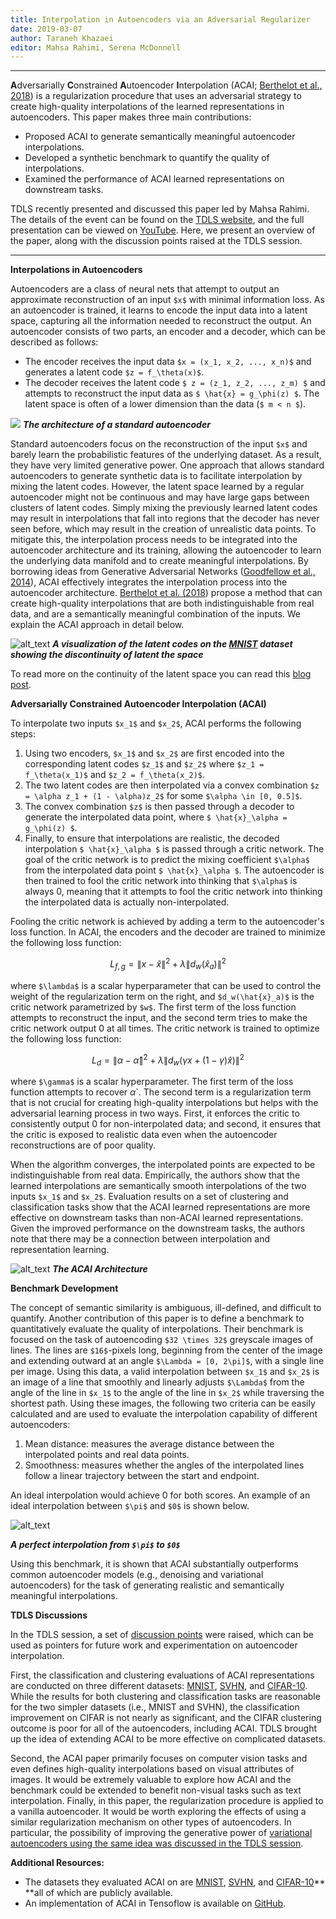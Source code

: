 ```yaml
---
title: Interpolation in Autoencoders via an Adversarial Regularizer
date: 2019-03-07
author: Taraneh Khazaei
editor: Mahsa Rahimi, Serena McDonnell
---
```


---


**A**dversarially **C**onstrained **A**utoencoder **I**nterpolation (ACAI; [Berthelot et al., 2018](https://arxiv.org/abs/1807.07543)) is a regularization procedure that uses an adversarial strategy to create high-quality interpolations of the learned representations in autoencoders. This paper makes three main contributions:

*   Proposed ACAI to generate semantically meaningful autoencoder interpolations.
*   Developed a synthetic benchmark to quantify the quality of interpolations.
*   Examined the performance of ACAI learned representations on downstream tasks.

TDLS recently presented and discussed this paper led by Mahsa Rahimi. The details of the event can be found on the [TDLS website](https://tdls.a-i.science/events/2019-02-07/), and the full presentation can be viewed on [YouTube](https://www.youtube.com/watch?v=FdeHlC4QiqA&t=2871s). Here, we present an overview of the paper, along with the discussion points raised at the TDLS session.

---


**Interpolations in Autoencoders**

Autoencoders are a class of neural nets that attempt to output an approximate reconstruction of an input `$x$` with minimal information loss. As an autoencoder is trained, it learns to encode the input data into a latent space, capturing all the information needed to reconstruct the output. An autoencoder consists of two parts, an encoder and a decoder, which can be described as follows:



* The encoder receives the input data `$x = (x_1, x_2, ..., x_n)$` and generates a latent code `$z = f_\theta(x)$`.
* The decoder receives the latent code `$ z = (z_1, z_2, ..., z_m) $` and attempts to reconstruct the input data as `$ \hat{x} = g_\phi(z) $`. The latent space is often of a lower dimension than the data (`$ m < n $`). 

![](/static/post-assets/acai/ae_crp.png)
***The architecture of a standard autoencoder***


Standard autoencoders focus on the reconstruction of the input `$x$` and barely learn the probabilistic features of the underlying dataset. As a result, they have very limited generative power. One approach that allows standard autoencoders to generate synthetic data is to facilitate interpolation by mixing the latent codes. However, the latent space learned by a regular autoencoder might not be continuous and may have large gaps between clusters of latent codes. Simply mixing the previously learned latent codes may result in interpolations that fall into regions that the decoder has never seen before, which may result in the creation of unrealistic data points. To mitigate this, the interpolation process needs to be integrated into the autoencoder architecture and its training, allowing the autoencoder to learn the underlying data manifold and to create meaningful interpolations. By borrowing ideas from Generative Adversarial Networks ([Goodfellow et al., 2014](https://papers.nips.cc/paper/5423-generative-adversarial-nets)), ACAI effectively integrates the interpolation process into the autoencoder architecture. [Berthelot et al. (2018](https://arxiv.org/abs/1807.07543)) propose a method that can create high-quality interpolations that are both indistinguishable from real data, and are a semantically meaningful combination of the inputs. We explain the ACAI approach in detail below. 


![alt_text](/static/post-assets/acai/intp1.png "image_tooltip")
***A visualization of the latent codes on the [MNIST](http://yann.lecun.com/exdb/mnist/) dataset showing the discontinuity of latent the space***

To read more on the continuity of the latent space you can read this [blog post](https://towardsdatascience.com/intuitively-understanding-variational-autoencoders-1bfe67eb5daf). 

**Adversarially Constrained Autoencoder Interpolation (ACAI)**

To interpolate two inputs `$x_1$` and `$x_2$`, ACAI performs the following steps: 

1. Using two encoders, `$x_1$` and `$x_2$` are first encoded into the corresponding latent codes `$z_1$` and `$z_2$` where `$z_1 = f_\theta(x_1)$` and `$z_2 = f_\theta(x_2)$`.
2. The two latent codes are then interpolated via a convex combination `$z = \alpha z_1 + (1 - \alpha)z_2$` for some `$\alpha \in [0, 0.5]$`.
3. The convex combination `$z$` is then passed through a decoder to generate the interpolated data point, where `$ \hat{x}_\alpha = g_\phi(z) $`.
4. Finally, to ensure that interpolations are realistic, the decoded interpolation `$ \hat{x}_\alpha $` is passed through a critic network. The goal of the critic network is to predict the mixing coefficient `$\alpha$`
from the interpolated data point `$ \hat{x}_\alpha $`. The autoencoder is then trained to fool the critic network into thinking that `$\alpha$` is always 0, meaning that it attempts to fool the critic network into thinking the interpolated data is actually non-interpolated. 

Fooling the critic network is achieved by adding a term to the autoencoder's loss function. In ACAI, the encoders and the decoder are trained to minimize the following loss function: 

```math
L_{f,g} =  \left\| x - \hat{x} \right\|^2 + \lambda \left\|d_w(\hat{x}_a)\right\|^2
```

where `$\lambda$` is a scalar hyperparameter that can be used to control the weight of the regularization term on the right, and `$d_w(\hat{x}_a)$` is the critic network parametrized by `$w$`.  The first term of the loss function attempts to reconstruct the input, and the second term tries to make the critic network output 0 at all times.  The critic network is trained to optimize the following loss function:


```math
L_{d} =  \left\| \alpha - \hat{\alpha} \right\|^2 + \lambda \left\|d_w(\gamma x  + (1 - \gamma) \hat{x})\right\|^2
```

where `$\gamma$` is a scalar hyperparameter. The first term of the loss function attempts to recover $\alpha$`. The second term is a regularization term that is not crucial for creating high-quality interpolations but helps with the adversarial learning process in two ways. First, it enforces the critic to consistently output 0 for non-interpolated data; and second, it ensures that the critic is exposed to realistic data even when the autoencoder reconstructions are of poor quality.

When the algorithm converges, the interpolated points are expected to be indistinguishable from real data. Empirically, the authors show that the learned interpolations are semantically smooth interpolations of the two inputs `$x_1$` and `$x_2$`. Evaluation results on a set of clustering and classification tasks show that the ACAI learned representations are more effective on downstream tasks than non-ACAI learned representations. Given the improved performance on the downstream tasks,  the authors note that there may be a connection between interpolation and representation learning.

![alt_text](/static/post-assets/acai/acai.png "The ACAI Architecture")
***The ACAI Architecture***

**Benchmark Development**

The concept of semantic similarity is ambiguous, ill-defined, and difficult to quantify. Another contribution of this paper is to define a benchmark to quantitatively evaluate the quality of interpolations. Their benchmark is focused on the task of autoencoding `$32 \times 32$` greyscale images of lines. The lines are `$16$`-pixels long, beginning from the center of the image and extending outward at an angle `$\Lambda = [0, 2\pi]$`, with a single line per image. Using this data, a valid interpolation between `$x_1$`
and `$x_2$` is an image of a line that smoothly and linearly adjusts `$\Lambda$`
from the angle of the line in `$x_1$` to the angle of the line in `$x_2$` while traversing the shortest path. Using these images, the following two criteria can be easily calculated and are used to evaluate the interpolation capability of different autoencoders:

1. Mean distance: measures the average distance between the interpolated points and real data points. 
2. Smoothness: measures whether the angles of the interpolated lines follow a linear trajectory between the start and endpoint.

An ideal interpolation would achieve 0 for both scores. An example of an ideal interpolation between `$\pi$` and `$0$` is shown below.

![alt_text](/static/post-assets/acai/Benchmark.png "a perfect interpolation")

***A perfect interpolation from `$\pi$` to `$0$`***

Using this benchmark, it is shown that ACAI substantially outperforms common autoencoder models (e.g., denoising and variational autoencoders) for the task of generating realistic and semantically meaningful interpolations. 

**TDLS Discussions**

In the TDLS session, a set of [discussion points](https://youtu.be/Tu3FqCD7-BY?t=3513) were raised, which can be used as pointers for future work and experimentation on autoencoder interpolation. 

First, the classification and clustering evaluations of ACAI representations are conducted on three different datasets: [MNIST](http://yann.lecun.com/exdb/mnist/), [SVHN](http://ufldl.stanford.edu/housenumbers/), and [CIFAR-10](https://www.cs.toronto.edu/~kriz/cifar.html). While the results for both clustering and classification tasks are reasonable for the two simpler datasets (i.e., MNIST and SVHN), the classification improvement on CIFAR is not nearly as significant, and the CIFAR clustering outcome is poor for all of the autoencoders, including ACAI. TDLS brought up the idea of extending ACAI to be more effective on complicated datasets. 

Second, the ACAI paper primarily focuses on computer vision tasks and even defines high-quality interpolations based on visual attributes of images. It would be extremely valuable to explore how ACAI and the benchmark could be extended to benefit non-visual tasks such as text interpolation. Finally, in this paper, the regularization procedure is applied to a vanilla autoencoder. It would be worth exploring the effects of using a similar regularization mechanism on other types of autoencoders. In particular, the possibility of improving the generative power of [variational autoencoders using the same idea was discussed in the TDLS session](https://youtu.be/Tu3FqCD7-BY?t=3574). 

**Additional Resources:**

* The datasets they evaluated ACAI on are [MNIST](http://yann.lecun.com/exdb/mnist/), [SVHN](http://ufldl.stanford.edu/housenumbers/), and [CIFAR-10](https://www.cs.toronto.edu/~kriz/cifar.html)** **all of which are publicly available.
* An implementation of ACAI in Tensoflow is available on [GitHub](https://github.com/brain-research/acai). 

